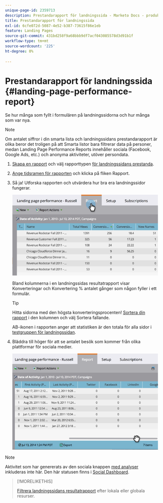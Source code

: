 ```yaml
---
unique-page-id: 2359713
description: Prestandarapport för landningssida - Marketo Docs - produktdokumentation
title: Prestandarapport för landningssida
exl-id: 6cfe072d-5087-4e52-b387-73615f86e1eb
feature: Landing Pages
source-git-commit: 431bd258f9a68bbb9df7acf043085578d3d91b1f
workflow-type: tm+mt
source-wordcount: '225'
ht-degree: 0%

---
```


# Prestandarapport för landningssida {#landing-page-performance-report}

Se hur många som fyllt i formulären på landningssidorna och hur många som var nya.

>[!NOTE]
>
>Om antalet siffror i din smarta lista och landningssidans prestandarapport är olika beror det troligen på att Smarta listor bara filtrerar data på personer, medan Landing Page Performance Reports innehåller sociala (Facebook, Google Ads, etc.) och anonyma aktiviteter, utöver persondata.

1. [Skapa en rapport](/help/marketo/product-docs/reporting/basic-reporting/creating-reports/create-a-report-in-a-program.md) och välj rapporttypen [för landningssidans prestanda](/help/marketo/product-docs/reporting/basic-reporting/report-types/report-type-overview.md).
1. [Ange tidsramen för rapporten](/help/marketo/product-docs/reporting/basic-reporting/editing-reports/change-a-report-time-frame.md) och klicka på fliken Rapport.
1. Så ja! Utforska rapporten och utvärdera hur bra era landningssidor fungerar.

   ![](assets/image2014-9-16-15-3a53-3a33.png)

   Bland kolumnerna i en landningssidas resultatrapport visar Konverteringar och Konvertering % antalet gånger som någon fyller i ett formulär.

   >[!TIP]
   >
   >Hitta sidorna med den högsta konverteringsprocenten! [Sortera din rapport](/help/marketo/product-docs/reporting/basic-reporting/editing-reports/sort-report-on-columns.md) i den kolumnen och välj Sortera fallande.

   AB-ikonen i rapporten anger att statistiken är den totala för alla sidor i [testgruppen för landningssidan](/help/marketo/product-docs/demand-generation/landing-pages/understanding-landing-pages/landing-page-test-groups.md).

1. Bläddra till höger för att se antalet besök som kommer från olika plattformar för sociala medier.

   ![](assets/image2014-9-16-15-3a54-3a27.png)

>[!NOTE]
>
>Aktivitet som har genererats av den sociala knappen [med analyser](/help/marketo/product-docs/demand-generation/landing-pages/free-form-landing-pages/add-a-social-button-to-a-free-form-landing-page.md) inkluderas inte här. Den här statusen finns i [Social Dashboard](/help/marketo/product-docs/demand-generation/social/social-functions/view-social-performance.md).

>[!MORELIKETHIS]
>
>[Filtrera landningssidans resultatrapport](/help/marketo/product-docs/demand-generation/landing-pages/landing-page-actions/filter-a-landing-page-performance-report.md) efter lokala eller globala resurser.
